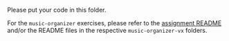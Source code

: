 Please put your code in this folder.

For the `music-organizer` exercises, please refer to the
[assignment README](../README.md) and/or the README files in the respective
`music-organizer-vx` folders.
